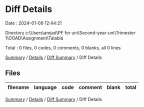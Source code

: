 # Diff Details

Date : 2024-01-09 12:44:21

Directory c:\\Users\\amjad\\PF for uni\\Second-year-uni\\Trimester 1\\OOAD\\Assignment\\Talabia

Total : 0 files,  0 codes, 0 comments, 0 blanks, all 0 lines

[Summary](results.md) / [Details](details.md) / [Diff Summary](diff.md) / Diff Details

## Files
| filename | language | code | comment | blank | total |
| :--- | :--- | ---: | ---: | ---: | ---: |

[Summary](results.md) / [Details](details.md) / [Diff Summary](diff.md) / Diff Details